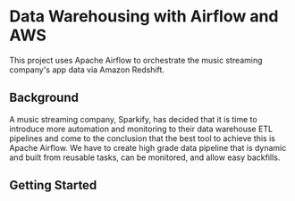 # Data Warehousing with Airflow and AWS
This project uses Apache Airflow to orchestrate the music streaming company's app data via Amazon Redshift.

## Background
A music streaming company, Sparkify, has decided that it is time to introduce more automation and monitoring to their data warehouse ETL pipelines and come to the conclusion that the best tool to achieve this is Apache Airflow. We have to create high grade data pipeline that is dynamic and built from reusable tasks, can be monitored, and allow easy backfills. 

## Getting Started
